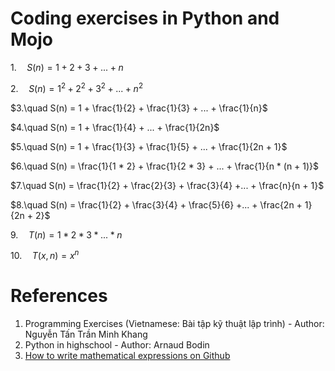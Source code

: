 # Coding exercises in Python and Mojo 
$1.\quad S(n) = 1 + 2 + 3 + ...+ n$ 

$2.\quad S(n) = 1^2 + 2^2 + 3^2 + ... + n^2$

$3.\quad S(n) = 1 + \frac{1}{2} + \frac{1}{3} + ... + \frac{1}{n}$

$4.\quad S(n) = 1 + \frac{1}{4} + ... + \frac{1}{2n}$

$5.\quad S(n) = 1 + \frac{1}{3} + \frac{1}{5} + ... + \frac{1}{2n + 1}$

$6.\quad S(n) = \frac{1}{1 * 2} + \frac{1}{2 * 3} + ... + \frac{1}{n * (n + 1)}$

$7.\quad S(n) = \frac{1}{2} + \frac{2}{3} + \frac{3}{4} +... + \frac{n}{n + 1}$

$8.\quad S(n) = \frac{1}{2} + \frac{3}{4} + \frac{5}{6} +... + \frac{2n + 1}{2n + 2}$

$9.\quad T(n) = 1 * 2 * 3 * ... * n$

$10.\quad T(x, n) = x^n$

# References
1. Programming Exercises (Vietnamese: Bài tập kỹ thuật lập trình) - Author: Nguyễn Tấn Trần Minh Khang
2. Python in highschool - Author: Arnaud Bodin
3. [How to write mathematical expressions on Github](https://docs.github.com/en/get-started/writing-on-github/working-with-advanced-formatting/writing-mathematical-expressions)